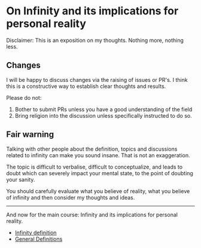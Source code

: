 # On Infinity and its implications for personal reality

Disclaimer: This is an exposition on my thoughts. Nothing more, nothing less.
 
## Changes

I will be happy to discuss changes via the raising of issues or PR's.
I think this is a constructive way to establish clear thoughts and results.

Please do not:
1. Bother to submit PRs unless you have a good understanding of the field
2. Bring religion into the discussion unless specifically instructed to do so.

## Fair warning
Talking with other people about the definition, topics and discussions related to infinity can make you sound insane. That is not an exaggeration. 

The topic is difficult to verbalise, difficult to conceptualize, and leads to doubt which can severely impact your mental state, to the point of doubting your sanity.

You should carefully evaluate what you believe of reality, what you believe of infinity and then consider my thoughts and ideas.
<hr />

And now for the main course: Infinity and its implications for personal reality.

* [Infinity definition](infnitity.md)
* [General Definitions](definitions.md)


